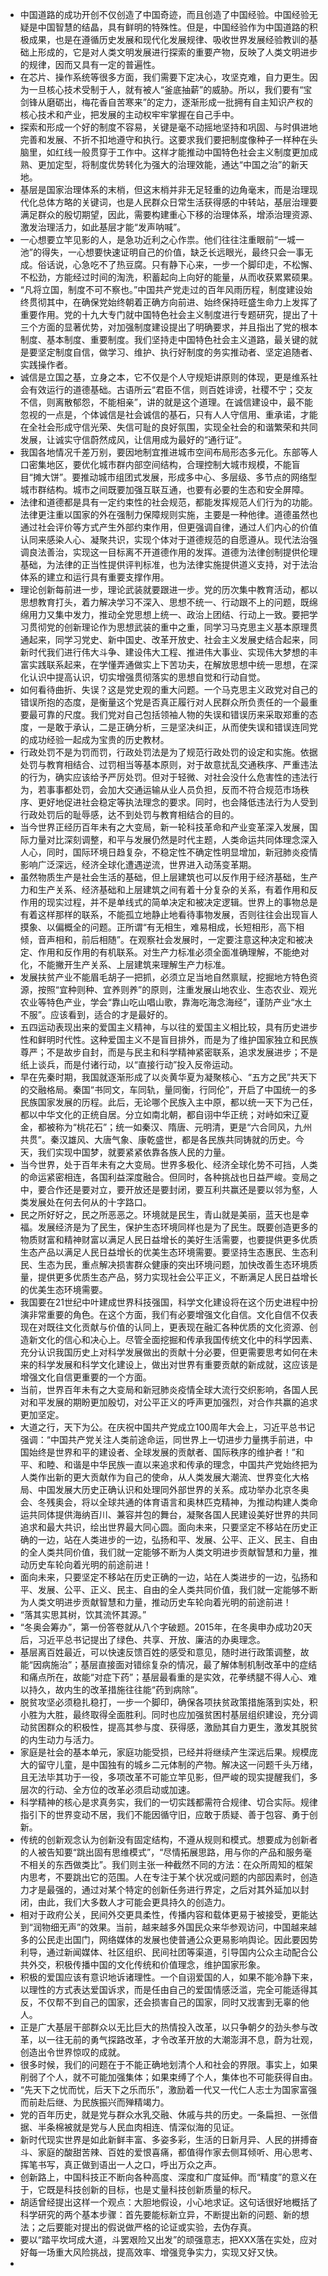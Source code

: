 - 中国道路的成功开创不仅创造了中国奇迹，而且创造了中国经验。中国经验无疑是中国智慧的结晶，具有鲜明的特殊性。但是，中国经验作为中国道路的积极成果，也是在遵循历史发展和现代化发展规律、吸收世界发展经验教训的基础上形成的，它是对人类文明发展进行探索的重要产物，反映了人类文明进步的规律，因而又具有一定的普遍性。 
- 在芯片、操作系统等很多方面，我们需要下定决心，攻坚克难，自力更生。因为一旦核心技术受制于人，就有被人“釜底抽薪”的威胁。所以，我们要有“宝剑锋从磨砺出，梅花香自苦寒来”的定力，逐渐形成一批拥有自主知识产权的核心技术和产业，把发展的主动权牢牢掌握在自己手中。
- 探索和形成一个好的制度不容易，关键是毫不动摇地坚持和巩固、与时俱进地完善和发展、不折不扣地遵守和执行。这要求我们要把制度像种子一样种在头脑里，如红线一般贯穿于工作中。这样才能推动中国特色社会主义制度更加成熟、更加定型，将制度优势转化为强大的治理效能，通达“中国之治”的新天地。
- 基层是国家治理体系的末梢，但这末梢并非无足轻重的边角毫末，而是治理现代化总体方略的关键词，也是人民群众日常生活获得感的中转站，基层治理要满足群众的殷切期望，因此，需要构建重心下移的治理体系，增添治理资源、激发治理活力，如此基层才能“发声呐喊”。
- 一心想要立竿见影的人，是急功近利之心作祟。他们往往注重眼前“一城一池”的得失，一心想要快速证明自己的价值，缺乏长远眼光，最终只会一事无成。俗话说，心急吃不了热豆腐。只有静下心来，一步一个脚印走，不松懈、不松劲，方能经过时间的淘洗，积蓄起向上向好的能量，从而收获累累硕果。
- “凡将立国，制度不可不察也。”中国共产党走过的百年风雨历程，制度建设始终贯彻其中，在确保党始终朝着正确方向前进、始终保持旺盛生命力上发挥了重要作用。党的十九大专门就中国特色社会主义制度进行专题研究，提出了十三个方面的显著优势，对加强制度建设提出了明确要求，并且指出了党的根本制度、基本制度、重要制度。我们坚持走中国特色社会主义道路，最关键的就是要坚定制度自信，做学习、维护、执行好制度的务实推动者、坚定追随者、实践操作者。
- 诚信是立国之基，立身之本，它不仅是个人守规矩讲原则的体现，更是维系社会有效运行的道德基础。古语所云“君臣不信，则百姓诽谤，社稷不宁；交友不信，则离散郁怨，不能相亲”，讲的就是这个道理。在诚信建设中，最不能忽视的一点是，个体诚信是社会诚信的基石，只有人人守信用、重承诺，才能在全社会形成守信光荣、失信可耻的良好氛围，实现全社会的和谐繁荣和共同发展，让诚实守信蔚然成风，让信用成为最好的“通行证”。
- 我国各地情况千差万别，要因地制宜推进城市空间布局形态多元化。东部等人口密集地区，要优化城市群内部空间结构，合理控制大城市规模，不能盲目“摊大饼”。要推动城市组团式发展，形成多中心、多层级、多节点的网络型城市群结构。城市之间既要加强互联互通，也要有必要的生态和安全屏障。
- 法律和道德都是具有一定约束性的社会规范，都能发挥规范人们行为的功能。法律更注重以国家的外在强制力保障规则实施，主要是一种他律。道德虽然也通过社会评价等方式产生外部约束作用，但更强调自律，通过人们内心的价值认同来感染人心、凝聚共识，实现个体对于道德规范的自愿遵从。现代法治强调良法善治，实现这一目标离不开道德作用的发挥。道德为法律创制提供伦理基础，为法律的正当性提供评判标准，也为法律实施提供道义支持，对于法治体系的建立和运行具有重要支撑作用。
- 理论创新每前进一步，理论武装就要跟进一步。党的历次集中教育活动，都以思想教育打头，着力解决学习不深入、思想不统一、行动跟不上的问题，既绵绵用力又集中发力，推动全党思想上统一、政治上团结、行动上一致。要把学习贯彻党的创新理论作为思想武装的重中之重，同学习马克思主义基本原理贯通起来，同学习党史、新中国史、改革开放史、社会主义发展史结合起来，同新时代我们进行伟大斗争、建设伟大工程、推进伟大事业、实现伟大梦想的丰富实践联系起来，在学懂弄通做实上下苦功夫，在解放思想中统一思想，在深化认识中提高认识，切实增强贯彻落实的思想自觉和行动自觉。
- 如何看待曲折、失误？这是党史观的重大问题。一个马克思主义政党对自己的错误所抱的态度，是衡量这个党是否真正履行对人民群众所负责任的一个最重要最可靠的尺度。我们党对自己包括领袖人物的失误和错误历来采取郑重的态度，一是敢于承认，二是正确分析，三是坚决纠正，从而使失误和错误连同党的成功经验一起成为宝贵的历史教材。
- 行政处罚不是为罚而罚，行政处罚法是为了规范行政处罚的设定和实施。依据处罚与教育相结合、过罚相当等基本原则，对于故意扰乱交通秩序、严重违法的行为，确实应该给予严厉处罚。但对于轻微、对社会没什么危害性的违法行为，若事事都处罚，会加大交通运输从业人员负担，反而不符合规范市场秩序、更好地促进社会稳定等执法理念的要求。同时，也会降低违法行为人受到行政处罚后的耻辱感，达不到处罚与教育相结合的目的。
- 当今世界正经历百年未有之大变局，新一轮科技革命和产业变革深入发展，国际力量对比深刻调整，和平与发展仍然是时代主题，人类命运共同体理念深入人心，同时，国际环境日趋复杂，不稳定性不确定性明显增加，新冠肺炎疫情影响广泛深远，经济全球化遭遇逆流，世界进入动荡变革期。
- 虽然物质生产是社会生活的基础，但上层建筑也可以反作用于经济基础，生产力和生产关系、经济基础和上层建筑之间有着十分复杂的关系，有着作用和反作用的现实过程，并不是单线式的简单决定和被决定逻辑。世界上的事物总是有着这样那样的联系，不能孤立地静止地看待事物发展，否则往往会出现盲人摸象、以偏概全的问题。正所谓“有无相生，难易相成，长短相形，高下相倾，音声相和，前后相随”。在观察社会发展时，一定要注意这种决定和被决定、作用和反作用的有机联系。对生产力标准必须全面准确理解，不能绝对化，不能撇开生产关系、上层建筑来理解生产力标准。
- 发展扶贫产业不能眉毛胡子一把抓，必须立足当地自然禀赋，挖掘地方特色资源，按照“宜种则种、宜养则养”的原则，注重发展山地农业、生态农业、观光农业等特色产业，学会“靠山吃山唱山歌，靠海吃海念海经”，谨防产业“水土不服”。应该看到，适合的才是最好的。
- 五四运动表现出来的爱国主义精神，与以往的爱国主义相比较，具有历史进步性和鲜明时代性。这种爱国主义不是盲目排外，而是为了维护国家独立和民族尊严；不是故步自封，而是与民主和科学精神紧密联系，追求发展进步；不是纸上谈兵，而是付诸行动，以“直接行动”投入反帝运动。
- 早在先秦时期，我国就逐渐形成了以炎黄华夏为凝聚核心、“五方之民”共天下的交融格局。秦国“书同文，车同轨，量同衡，行同伦”，开启了中国统一的多民族国家发展的历程。此后，无论哪个民族入主中原，都以统一天下为己任，都以中华文化的正统自居。分立如南北朝，都自诩中华正统；对峙如宋辽夏金，都被称为“桃花石”；统一如秦汉、隋唐、元明清，更是“六合同风，九州共贯”。秦汉雄风、大唐气象、康乾盛世，都是各民族共同铸就的历史。今天，我们实现中国梦，就要紧紧依靠各族人民的力量。
- 当今世界，处于百年未有之大变局。世界多极化、经济全球化势不可挡，人类的命运紧密相连，各国利益深度融合。但同时，各种挑战也日益严峻。变局之中，要合作还是要对立，要开放还是要封闭，要互利共赢还是要以邻为壑，人类发展处在何去何从的十字路口。
- 民之所好好之，民之所恶恶之。环境就是民生，青山就是美丽，蓝天也是幸福。发展经济是为了民生，保护生态环境同样也是为了民生。既要创造更多的物质财富和精神财富以满足人民日益增长的美好生活需要，也要提供更多优质生态产品以满足人民日益增长的优美生态环境需要。要坚持生态惠民、生态利民、生态为民，重点解决损害群众健康的突出环境问题，加快改善生态环境质量，提供更多优质生态产品，努力实现社会公平正义，不断满足人民日益增长的优美生态环境需要。
- 我国要在21世纪中叶建成世界科技强国，科学文化建设将在这个历史进程中扮演非常重要的角色。在这个方面，我们有必要增强文化自信。文化自信不仅表现在对既往文化贡献与价值的认同上，更表现在融汇各种优质的文化资源、创造新文化的信心和决心上。尽管全面挖掘和传承我国传统文化中的科学因素、充分认识我国历史上对科学发展做出的贡献十分必要，但更需要思考如何在未来的科学发展和科学文化建设上，做出对世界有重要贡献的新成就，这应该是增强文化自信更重要的一个方面。
- 当前，世界百年未有之大变局和新冠肺炎疫情全球大流行交织影响，各国人民对和平发展的期盼更加殷切，对公平正义的呼声更加强烈，对合作共赢的追求更加坚定。
- 大道之行，天下为公。在庆祝中国共产党成立100周年大会上，习近平总书记强调：“中国共产党关注人类前途命运，同世界上一切进步力量携手前进，中国始终是世界和平的建设者、全球发展的贡献者、国际秩序的维护者！”和平、和睦、和谐是中华民族一直以来追求和传承的理念，中国共产党始终把为人类作出新的更大贡献作为自己的使命，从人类发展大潮流、世界变化大格局、中国发展大历史正确认识和处理同外部世界的关系。成功举办北京冬奥会、冬残奥会，将以全球共通的体育语言和奥林匹克精神，为推动构建人类命运共同体提供海纳百川、兼容并包的舞台，凝聚各国人民建设美好世界的共同追求和最大共识，绘出世界最大同心圆。面向未来，只要坚定不移站在历史正确的一边，站在人类进步的一边，弘扬和平、发展、公平、正义、民主、自由的全人类共同价值，我们就一定能够不断为人类文明进步贡献智慧和力量，推动历史车轮向着光明的前途前进！
- 面向未来，只要坚定不移站在历史正确的一边，站在人类进步的一边，弘扬和平、发展、公平、正义、民主、自由的全人类共同价值，我们就一定能够不断为人类文明进步贡献智慧和力量，推动历史车轮向着光明的前途前进！
- “落其实思其树，饮其流怀其源。”
- “冬奥会筹办”，第一份答卷就从八个字破题。2015年，在冬奥申办成功20天后，习近平总书记提出了绿色、共享、开放、廉洁的办奥理念。
- 基层离百姓最近，可以快速反馈百姓的感受和意见，随时进行政策调整，故能“因病施治”；基层直接面对错综复杂的情况，最了解体制机制改革中的症结和痛点所在，故能“对症下药”；基层最看重的是实效，花拳绣腿不得人心、难以持久，故内生的改革措施往往能“药到病除”。
- 脱贫攻坚必须稳扎稳打，一步一个脚印，确保各项扶贫政策措施落到实处，积小胜为大胜，最终取得全面胜利。同时也应加强贫困村基层组织建设，充分调动贫困群众的积极性，提高其参与度、获得感，激励其自力更生，激发其脱贫的内生动力与活力。
- 家庭是社会的基本单元，家庭功能受损，已经并将继续产生深远后果。规模庞大的留守儿童，是中国独有的城乡二元体制的产物。解决这一问题千头万绪，且无法毕其功于一役，多项改革不可能立竿见影，但严峻的现实提醒我们，多层次的行动、全方位的改革必须启动或加速。
- 科学精神的核心是求真务实，我们的一切实践都需符合规律、切合实际。规律指引下的世界变动不居，我们不能因循守旧，应敢于质疑、善于包容、勇于创新。
- 传统的创新观念认为创新没有固定结构，不遵从规则和模式。想要成为创新者的人被告知要“跳出固有思维模式”，“尽情拓展思路，用与你的产品和服务毫不相关的东西做类比”。我们则主张一种截然不同的方法：在众所周知的框架内思考，不要跳出它的范围。人在专注于某个状况或问题的内部因素时，创造力才是最强的，通过对某个特定的创新任务进行界定，之后对其外延加以封闭，由此，我们大多数人才可能会更具持久的创造力。
- 相对于政府公关，民间外交更具柔性，传播内容和载体更易于被接受，更能达到“润物细无声”的效果。当前，越来越多外国民众来华参观访问，中国越来越多的公民走出国门，网络媒体的发展也使普通公众更易影响舆论。因此要因势利导，通过新闻媒体、社区组织、民间社团等渠道，引导国内公众主动配合公共外交，积极传播中国的文化传统和价值理念，维护国家形象。
- 积极的爱国应该有意识地诉诸理性。一个自诩爱国的人，如果不能冷静下来，以理性的方式表达爱国诉求，而是任由自己的爱国情感泛滥，完全可能适得其反，不仅帮不到自己的国家，还会损害自己的国家，同时又戕害到无辜的他人。
- 正是广大基层干部群众以无比巨大的热情投入改革，以只争朝夕的劲头参与改革，以一往无前的勇气探路改革，才令改革开放的大潮澎湃不息，蔚为壮观，创造出令世界惊叹的成就。
- 很多时候，我们的问题在于不能正确地划清个人和社会的界限。事实上，如果削弱了个人，就不可能加强集体；如果束缚了个人，集体也不可能获得自由。
- “先天下之忧而忧，后天下之乐而乐”，激励着一代又一代仁人志士为国家富强而前赴后继、为民族振兴而殚精竭力。
- 党的百年历史，就是党与群众水乳交融、休戚与共的历史。一条扁担、一张借据、半条棉被就是党与人民血肉相连、情深似海的见证。
- 新时代现实世界是如此新鲜丰富、多姿多彩，生活的日新月异、人民的拼搏奋斗、家庭的酸甜苦辣、百姓的爱恨喜痛，都值得作家去侧耳倾听、用心思考、挥笔书写，真正做到语出一人之口，呼出万众之声。
- 创新路上，中国科技正不断向各种高度、深度和广度延伸。而“精度”的意义在于，它既是科技创新的目标，也是丈量科技创新质量的标尺。
- 胡适曾经提出这样一个观点：大胆地假设，小心地求证。这句话很好地概括了科学研究的两个基本步骤：首先要能标新立异，不断提出新的问题、新的想法；之后要能对提出的假说做严格的论证或实验，去伪存真。
- 要以“踏平坎坷成大道，斗罢艰险又出发”的顽强意志，把XXX落在实处，应对好每一场重大风险挑战，提高效率、增强竞争实力，实现又好又快。
- 










